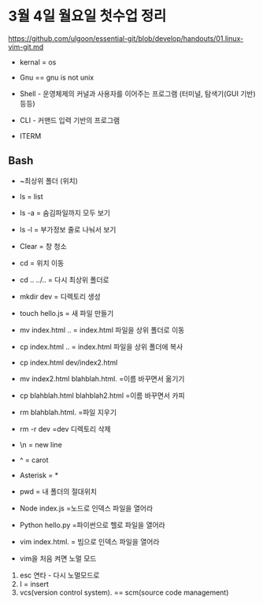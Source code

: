 # 3월 4일 월요일 첫수업 정리

https://github.com/ulgoon/essential-git/blob/develop/handouts/01.linux-vim-git.md

- kernal = os
- Gnu == gnu is not unix

- Shell - 운영체제의 커널과 사용자를 이어주는 프로그램 (터미널, 탐색기(GUI 기반) 등등)
- CLI - 커맨드 입력 기반의 프로그램

- ITERM


## Bash
- ~최상위 폴더 (위치)

- ls               =  list
- Is -a          = 숨김파일까지 모두 보기
- ls -l           = 부가정보 줄로 나눠서 보기
- Clear        = 창 청소
- cd             = 위치 이동
- cd ..  ../..         = 다시 최상위 폴더로
- mkdir  dev      = 디렉토리 생성
- touch  hello.js      = 새 파일 만들기
- mv index.html ..     = index.html 파일을 상위 폴더로 이동
- cp index.html ..      = index.html 파일을 상위 폴더에 복사
- cp index.html dev/index2.html
- mv index2.html blahblah.html.    =이름 바꾸면서 옮기기
- cp blahblah.html blahblah2.html     =이름 바꾸면서 카피
- rm blahblah.html.    =파일 지우기
- rm -r dev       =dev 디렉토리 삭제
- \n        = new line 
- ^          = carot
- Asterisk = *
- pwd            = 내 폴더의 절대위치
- Node index.js       =노드로 인덱스 파일을 열어라
- Python hello.py       =파이썬으로 헬로 파일을 열어라
- vim index.html.       = 빔으로 인덱스 파일을 열어라

- vim을 처음 켜면 노멀 모드
1. esc 연타  - 다시 노멀모드로
1. I     =    insert
1. vcs(version control system).  == scm(source code management)